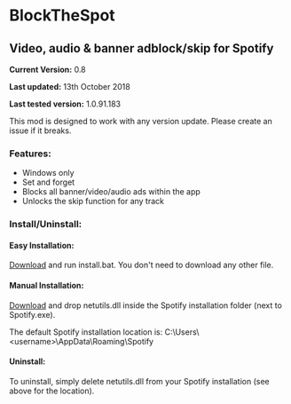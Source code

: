 # BlockTheSpot

## Video, audio & banner adblock/skip for Spotify

**Current Version:** 0.8

**Last updated:** 13th October 2018

**Last tested version:** 1.0.91.183

This mod is designed to work with any version update. Please create an issue if it breaks.

### Features:
* Windows only
* Set and forget
* Blocks all banner/video/audio ads within the app
* Unlocks the skip function for any track

### Install/Uninstall:

#### Easy Installation:
[Download](https://github.com/master131/BlockTheSpot/raw/master/install.bat) and run install.bat. You don't need to download any other file.

#### Manual Installation:
[Download](https://github.com/master131/BlockTheSpot/raw/master/netutils.dll) and drop netutils.dll inside the Spotify installation folder (next to Spotify.exe).

The default Spotify installation location is: C:\Users&#92;&lt;username&gt;\AppData\Roaming\Spotify

#### Uninstall:
To uninstall, simply delete netutils.dll from your Spotify installation (see above for the location).
